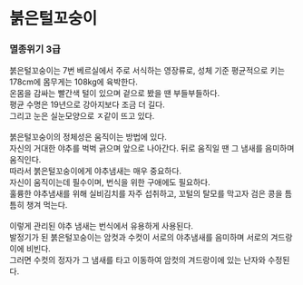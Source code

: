 # 붉은털꼬숭이
### 멸종위기 3급

붉은털꼬숭이는 7번 베르실에서 주로 서식하는 영장류로, 성체 기준 평균적으로 키는 178cm에 몸무게는 108kg에 육박한다.<br>
온몸을 감싸는 빨간색 털이 있으며 겉으로 봤을 땐 부들부들하다.<br>
평균 수명은 19년으로 강아지보다 조금 더 길다.<br>
그리고 눈은 실눈모양으로 ㅈ같이 뜨고 있다.<br>
<br>
붉은털꼬숭이의 정체성은 움직이는 방법에 있다.<br>
자신의 거대한 야추를 벅벅 긁으며 앞으로 나아간다. 뒤로 움직일 땐 그 냄새를 음미하며 움직인다.<br>
따라서 붉은털꼬숭이에게 야추냄새는 매우 중요하다.<br>
자신이 움직이는데 필수이며, 번식을 위한 구애에도 필요하다.<br>
훌륭한 야추냄새를 위해 실비김치를 자주 섭취하고, 꼬털의 탈모를 막고자 검은 콩을 틈틈히 챙겨 먹는다.<br>
<br>
이렇게 관리된 야추 냄새는 번식에서 유용하게 사용된다.<br>
발정기가 된 붉은털꼬숭이는 암컷과 수컷이 서로의 야추냄새를 음미하며 서로의 겨드랑이에 비빈다.<br>
그러면 수컷의 정자가 그 냄새를 타고 이동하여 암컷의 겨드랑이에 있는 난자와 수정된다.<br>
